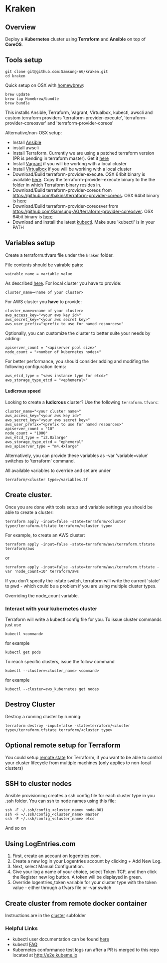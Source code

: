 # Kraken
## Overview
Deploy a __Kubernetes__ cluster using __Terraform__  and __Ansible__ on top of __CoreOS__.

## Tools setup

    git clone git@github.com:Samsung-AG/kraken.git
    cd kraken

Quick setup on OSX with [homewbrew](http://brew.sh/):

    brew update
    brew tap Homebrew/bundle
    brew bundle


This installs Ansible, Terraform, Vagrant, Virtualbox, kubectl, awscli and custom terraform providers 'terraform-provider-execute', 'terraform-provider-coreosver' and 'terraform-provider-coreos'

Alternative/non-OSX setup:

* Install [Ansible](https://github.com/ansible/ansible/releases)
* install awscli
* Install Terraform. Currently we are using a patched terraform version (PR is pending in terraform master). Get it [here](https://github.com/Samsung-AG/homebrew-terraform/releases)
* Install [Vagrant](https://www.vagrantup.com/downloads.html) if you will be working with a local cluster
* Install [Virtualbox](https://www.virtualbox.org/wiki/Downloads) if you will be working with a local cluster
* Download/Build terraform-provider-execute. OSX 64bit binary is available [here](https://github.com/Samsung-AG/terraform-provider-execute/releases). Copy the terraform-provider-execute binary to the the folder in which Terraform binary resides in.
* Download/Build terraform-provider-coreos from https://github.com/bakins/terraform-provider-coreos. OSX 64bit binary is [here](https://github.com/Samsung-AG/homebrew-terraform-provider-coreos/releases/download/v0.0.1/terraform-provider-coreos.tar.gz)
* Download/Build terraform-provider-coreosver from https://github.com/Samsung-AG/terraform-provider-coreosver. OSX 64bit binary is [here](https://github.com/Samsung-AG/terraform-provider-coreosver/releases/download/v0.0.1/terraform-provider-coreosver_darwin_amd64.tar.gz)
* Download and install the latest [kubectl](https://github.com/GoogleCloudPlatform/kubernetes/releases/latest). Make sure 'kubectl' is in your PATH

## Variables setup

Create a terraform.tfvars file under the `kraken` folder.

File contents should be vairable pairs:

    vairable_name = variable_value

As described [here](https://www.terraform.io/intro/getting-started/variables.html). For local cluster you have to provide:

    cluster_name=<name of your cluster> 

For AWS cluster you __have__ to provide:

    cluster_name=<name of your cluster>
    aws_access_key="<your aws key id>"
    aws_secret_key="<your aws secret key>"
    aws_user_prefix="<prefix to use for named resources>"

Optionally, you can customize the cluster to better suite your needs by adding:

    apiserver_count = "<apiserver pool size>"
    node_count = "<number of kubernetes nodes>"

For better performance, you should consider adding and modifing the following configuration items:

    aws_etcd_type = "<aws instance type for etcd>"
    aws_storage_type_etcd = "<ephemeral>"

#### Ludicrous speed

Looking to create a **ludicrous** cluster? Use the following `terraform.tfvars`:

```
cluster_name="<your cluster name>"
aws_access_key="<your aws key id>"
aws_secret_key="<your aws secret key>"
aws_user_prefix="<prefix to use for named resources>"
apiserver_count = "10"
node_count = "1000"
aws_etcd_type = "i2.8xlarge"
aws_storage_type_etcd = "ephemeral"
aws_apiserver_type = "m4.4xlarge"
```
Alternatively, you can provide these variables as -var 'variable=value' switches to 'terraform' command.

All available variables to override and set are under

    terraform/<cluster type>/variables.tf

## Create cluster.

Once you are done with tools setup and variable settings you should be able to create a cluster:

    terraform apply -input=false -state=terraform/<cluster type>/terraform.tfstate terraform/<cluster type>

For example, to create an AWS cluster:

    terraform apply -input=false -state=terraform/aws/terraform.tfstate terraform/aws

or

    terraform apply -input=false -state=terraform/aws/terraform.tfstate -var 'node_count=10' terraform/aws

If you don't specify the -state switch, terraform will write the current 'state' to pwd - which could be a problem if you are using multiple cluster types.

Overriding the node_count variable.

### Interact with your kubernetes cluster
Terraform will write a kubectl config file for you. To issue cluster commands just use

    kubectl <command>

for example

    kubectl get pods

To reach specific clusters, issue the follow command

    kubectl --cluster=<cluster_name> <command>

for example
    
    kubectl --cluster=aws_kubernetes get nodes
    
## Destroy Cluster
Destroy a running cluster by running:

    terraform destroy -input=false -state=terraform/<cluster type>/terraform.tfstate terraform/<cluster type>

## Optional remote setup for Terraform
You could setup [remote state](https://www.terraform.io/intro/getting-started/remote.html) for Terraform, if you want to be able to control your cluster lifecycle from multiple machines (only applies to non-local clusters)

## SSH to cluster nodes
Ansible provisioning creates a ssh config file for each cluster type in you .ssh folder. You can ssh to node names using this file:

    ssh -F ~/.ssh/config_<cluster_name> node-001
    ssh -F ~/.ssh/config_<cluster_name> master
    ssh -F ~/.ssh/config_<cluster_name> etcd

And so on

## Using LogEntries.com

1. First, create an account on logentries.com.
2. Create a new log in your Logentries account by clicking + Add New Log.
3. Next, select Manual Configuration.
4. Give your log a name of your choice, select Token TCP, and then click the Register new log button. A token will be displayed in green.
5. Override logentries_token variable for your cluster type with the token value - either through a tfvars file or -var switch

## Create cluster from remote docker container

Instructions are in the [cluster](cluster) subfolder

### Helpful Links
* kubectl user documentation can be found [here](https://github.com/GoogleCloudPlatform/kubernetes/blob/master/docs/kubectl.md)
* kubectl [FAQ](https://github.com/GoogleCloudPlatform/kubernetes/wiki/User-FAQ)
* Kubernetes conformance test logs run after a PR is merged to this repo located at http://e2e.kubeme.io
